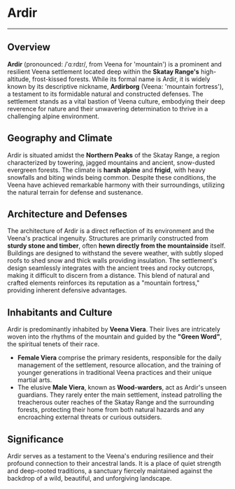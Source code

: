 # Ardir

---

## Overview
**Ardir** (pronounced: /ˈɑːrdɪr/, from Veena for 'mountain') is a prominent and resilient Veena settlement located deep within the **Skatay Range's** high-altitude, frost-kissed forests. While its formal name is Ardir, it is widely known by its descriptive nickname, **Ardirborg** (Veena: 'mountain fortress'), a testament to its formidable natural and constructed defenses. The settlement stands as a vital bastion of Veena culture, embodying their deep reverence for nature and their unwavering determination to thrive in a challenging alpine environment.

## Geography and Climate
Ardir is situated amidst the **Northern Peaks** of the Skatay Range, a region characterized by towering, jagged mountains and ancient, snow-dusted evergreen forests. The climate is **harsh alpine** and **frigid**, with heavy snowfalls and biting winds being common. Despite these conditions, the Veena have achieved remarkable harmony with their surroundings, utilizing the natural terrain for defense and sustenance.

## Architecture and Defenses
The architecture of Ardir is a direct reflection of its environment and the Veena's practical ingenuity. Structures are primarily constructed from **sturdy stone and timber**, often **hewn directly from the mountainside** itself. Buildings are designed to withstand the severe weather, with subtly sloped roofs to shed snow and thick walls providing insulation. The settlement's design seamlessly integrates with the ancient trees and rocky outcrops, making it difficult to discern from a distance. This blend of natural and crafted elements reinforces its reputation as a "mountain fortress," providing inherent defensive advantages.

## Inhabitants and Culture
Ardir is predominantly inhabited by **Veena Viera**. Their lives are intricately woven into the rhythms of the mountain and guided by the **"Green Word"**, the spiritual tenets of their race.

* **Female Viera** comprise the primary residents, responsible for the daily management of the settlement, resource allocation, and the training of younger generations in traditional Veena practices and their unique martial arts.
* The elusive **Male Viera**, known as **Wood-warders**, act as Ardir's unseen guardians. They rarely enter the main settlement, instead patrolling the treacherous outer reaches of the Skatay Range and the surrounding forests, protecting their home from both natural hazards and any encroaching external threats or curious outsiders.

## Significance
Ardir serves as a testament to the Veena's enduring resilience and their profound connection to their ancestral lands. It is a place of quiet strength and deep-rooted traditions, a sanctuary fiercely maintained against the backdrop of a wild, beautiful, and unforgiving landscape.